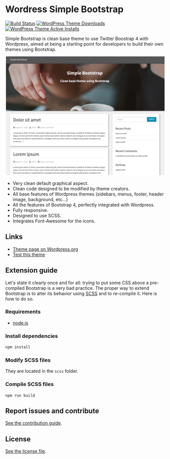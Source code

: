 # Wordress Simple Bootstrap

[![Build Status](https://travis-ci.org/nicolas-van/wordpress-simple-bootstrap.svg?branch=master)](https://travis-ci.org/nicolas-van/wordpress-simple-bootstrap) [![WordPress Theme Downloads](https://img.shields.io/wordpress/theme/dt/simple-bootstrap)](https://wordpress.org/themes/simple-bootstrap/) [![WordPress Theme Active Installs](https://img.shields.io/wordpress/theme/installs/simple-bootstrap)](https://wordpress.org/themes/simple-bootstrap/)

Simple Bootstrap is clean base theme to use Twitter Boostrap 4 with Wordpress, aimed at being a starting point for developers to build their own themes using Bootstrap.

<p align="center">
  <img src="./screenshot.png" width="500px">
</p>

* Very clean default graphical aspect.
* Clean code designed to be modified by theme creators.
* All base features of Wordpress themes (sidebars, menus, footer, header image, background, etc...)
* All the features of Bootstrap 4, perfectly integrated with Wordpress.
* Fully responsive.
* Designed to use SCSS.
* Integrates Font-Awesome for the icons.

## Links

* [Theme page on Wordpress.org](https://wordpress.org/themes/simple-bootstrap/)
* [Test this theme](https://wp-themes.com/simple-bootstrap/)

## Extension guide

Let's state it clearly once and for all: trying to put some CSS above a pre-compiled Bootstrap is a very bad practice. The proper way to extend Bootstrap is to alter its behavior using [SCSS](https://sass-lang.com/) and to re-compile it. Here is how to do so.

### Requirements

* [node.js](https://nodejs.org/en/)

### Install dependencies

```bash
npm install
```

### Modify SCSS files

They are located in the `scss` folder.

### Compile SCSS files

```
npm run build
```

## Report issues and contribute

[See the contribution guide](./CONTRIBUTING.md).

## License

[See the license file](./LICENSE.md).
